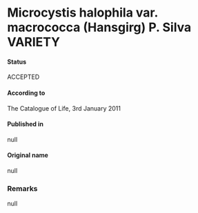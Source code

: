 Microcystis halophila var. macrococca (Hansgirg) P. Silva VARIETY
=======

#### Status
ACCEPTED

#### According to
The Catalogue of Life, 3rd January 2011

#### Published in
null

#### Original name
null

### Remarks
null
